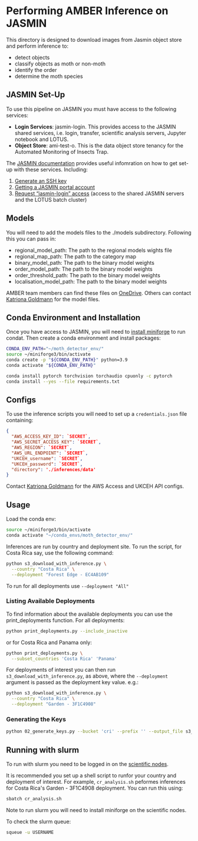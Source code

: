 # Performing AMBER Inference on JASMIN

This directory is designed to download images from Jasmin object store and perform inference to:
- detect objects
- classify objects as moth or non-moth
- identify the order
- determine the moth species

## JASMIN Set-Up

To use this pipeline on JASMIN you must have access to the following services: 
- **Login Services**: jasmin-login. This provides access to the JASMIN shared services, i.e. login, transfer, scientific analysis servers, Jupyter notebook and LOTUS.
- **Object Store**: ami-test-o. This is the data object store tenancy for the Automated Monitoring of Insects Trap.

The [JASMIN documentation](https://help.jasmin.ac.uk/docs/getting-started/get-started-with-jasmin/) provides useful infomration on how to get set-up with these services. Including: 
1. [Generate an SSH key](https://help.jasmin.ac.uk/docs/getting-started/generate-ssh-key-pair/)
2. [Getting a JASMIN portal account](https://help.jasmin.ac.uk/docs/getting-started/get-jasmin-portal-account/)
3. [Request “jasmin-login” access](https://help.jasmin.ac.uk/docs/getting-started/get-login-account/) (access to the shared JASMIN servers and the LOTUS batch cluster)

## Models

You will need to add the models files to the ./models subdirectory. Following this you can pass in: 
- regional_model_path: The path to the regional models wights file   
- regional_map_path: The path to the category map 
- binary_model_path: The path to the binary model weights 
- order_model_path: The path to the binary model weights
- order_threshold_path: The path to the binary model weights
- localisation_model_path: The path to the binary model weights

AMBER team members can find these files on [OneDrive](https://thealanturininstitute.sharepoint.com/:f:/r/sites/Automatedbiodiversitymonitoring/Shared%20Documents/General/Data/models/jasmin?csf=1&web=1&e=HgjhgA). Others can contact [Katriona Goldmann](kgoldmann@turing.ac.uk) for the model files. 


## Conda Environment and Installation

Once you have access to JASMIN, you will need to [install miniforge](https://help.jasmin.ac.uk/docs/software-on-jasmin/creating-and-using-miniforge-environments/) to run condat. Then create a conda environment and install packages: 

```bash
CONDA_ENV_PATH="~/moth_detector_env/"
source ~/miniforge3/bin/activate
conda create -p "${CONDA_ENV_PATH}" python=3.9
conda activate "${CONDA_ENV_PATH}"

conda install pytorch torchvision torchaudio cpuonly -c pytorch
conda install --yes --file requirements.txt
```

## Configs

To use the inference scripts you will need to set up a `credentials.json` file containing: 

```json
{
  "AWS_ACCESS_KEY_ID": `SECRET`,
  "AWS_SECRET_ACCESS_KEY": `SECRET`,
  "AWS_REGION": `SECRET`,
  "AWS_URL_ENDPOINT": `SECRET`,
  "UKCEH_username": `SECRET`,
  "UKCEH_password": `SECRET`,
  "directory": './inferences/data'
}
```

Contact [Katriona Goldmann](kgoldmann@turing.ac.uk) for the AWS Access and UKCEH API configs. 

## Usage

Load the conda env:

```bash
source ~/miniforge3/bin/activate
conda activate "~/conda_envs/moth_detector_env/"
```

Inferences are run by country and deployment site. To run the script, for Costa Rica say, use the following command:

```bash
python s3_download_with_inference.py \
  --country "Costa Rica" \
  --deployment "Forest Edge - EC4AB109"
```

To run for all deployments use `--deployment "All"`

### Listing Available Deployments

To find information about the available deployments you can use the print_deployments function. For all deployments: 

```bash
python print_deployments.py --include_inactive
```

or for Costa Rica and Panama only: 

```bash
python print_deployments.py \
  --subset_countries 'Costa Rica' 'Panama'
```

For deployments of interest you can then run `s3_download_with_inference.py`, as above, where the `--deployment` argument is passed as the deployment key value. e.g.: 

```bash
python s3_download_with_inference.py \
  --country "Costa Rica" \
  --deployment "Garden - 3F1C4908"
```

### Generating the Keys

```bash
python 02_generate_keys.py --bucket 'cri' --prefix '' --output_file s3_keys.txt
```


## Running with slurm

To run with slurm you need to be logged in on the [scientific nodes](https://help.jasmin.ac.uk/docs/interactive-computing/sci-servers/). 

It is recommended you set up a shell script to runfor your country and deployment of interest. For example, `cr_analysis.sh` peformes inferences for Costa Rica's Garden - 3F1C4908 deployment. You can run this using: 

```bash
sbatch cr_analysis.sh
```

Note to run slurm you will need to install miniforge on the scientific nodes. 

To check the slurm queue: 

```bash
squeue -u USERNAME
```

